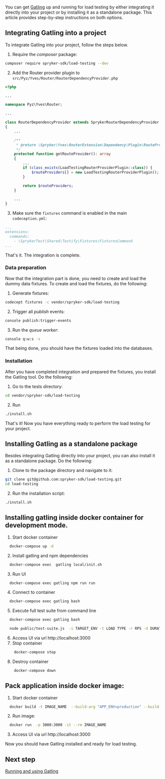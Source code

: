 You can get [Gatling](1-gatling-overview.md) up and running for load testing by either integrating it directly into your project or by installing it as a standalone package. This article provides step-by-step instructions on both options.

## Integrating Gatling into a project

To integrate Gatling into your project, follow the steps below.

1. Require the *composer* package:

```bash
composer require spryker-sdk/load-testing --dev
```
2. Add the Router provider plugin to `src/Pyz/Yves/Router/RouterDependencyProvider.php`

```php
<?php

...

namespace Pyz\Yves\Router;

...

class RouterDependencyProvider extends SprykerRouterDependencyProvider
{
    ...

    /**
     * @return \Spryker\Yves\RouterExtension\Dependency\Plugin\RouteProviderPluginInterface[]
     */
    protected function getRouteProvider(): array
    {
        ...
        if (class_exists(LoadTestingRouterProviderPlugin::class)) {
            $routeProviders[] = new LoadTestingRouterProviderPlugin();
        }

        return $routeProviders;
    }

    ...
}
```

3. Make sure the `fixtures` command is enabled in the main `codeception.yml`:

```yaml
...
extensions:
  commands:
    - \SprykerTest\Shared\Testify\Fixtures\FixturesCommand
...
```

That's it. The integration is complete.

### Data preparation

Now that the integration part is done, you need to create and load the dummy data fixtures. To create and load the fixtures, do the following:

1. Generate fixtures:
```bash
codecept fixtures -c vendor/spryker-sdk/load-testing
```
2. Trigger all *publish* events:

```bash
console publish:trigger-events
```
3. Run the *queue worker*:

```bash
console q:w:s -s
```

That being done, you should have the fixtures loaded into the databases.

### Installation
After you have completed integration and prepared the fixtures, you install the Gatling tool. Do the following:

1. Go to the tests directory:

```bash
cd vendor/spryker-sdk/load-testing
```

2. Run
```bash
./install.sh
```
That's it! Now you have everything ready to perform the load testing for your project.


## Installing Gatling as a standalone package

Besides integrating Gatling directly into your project, you can also install it as a standalone package. Do the following:

1. Clone to the package directory and navigate to it:
```bash
git clone git@github.com:spryker-sdk/load-testing.git
cd load-testing
```
2. Run the installation script:
```bash
./install.sh
```

## Installing gatling inside docker container for development mode.
1. Start docker container
```bash
  docker-compose up -d
```
2. Install gatling and npm dependencies
```bash
  docker-compose exec  gatling local/init.sh
```
3. Run UI
```bash
  docker-compose exec gatling npm run run
```
4. Connect to container
```bash
  docker-compose exec gatling bash
```
5. Execute full test suite from command line
```bash
  docker-compose exec gatling bash

  node public/test-suite.js  -i TARGET_ENV -t LOAD TYPE -r RPS -d DURATION
```
6. Access UI via url http://localhost:3000
7. Stop container
```bash
    docker-compose stop
```
8. Destroy container
```bash
    docker-compose down
```

## Pack application inside docker image:
1. Start docker container
```bash
  docker build -t IMAGE_NAME  --build-arg "APP_ENV=production" --build-arg HOST="HOST=0.0.0.0" --build-arg "PORT=3000".
```
2. Run image:
```bash
  docker run  -p 3000:3000 -it --rm IMAGE_NAME
```
3. Access UI via url http://localhost:3000

Now you should have Gatling installed and ready for load testing.

## Next step
[Running and using Gatling](3-running-and-using-gatling.md)

